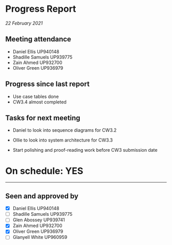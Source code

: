 # Progress Report

*22 February 2021*

## Meeting attendance

- Daniel Ellis UP940148
- Shadille Samuels UP939775
- Zain Ahmed UP932700
- Oliver Green UP936979

## Progress since last report

- Use case tables done
- CW3.4 almost completed

## Tasks for next meeting

- Daniel to look into sequence diagrams for CW3.2
- Ollie to look into system architecture for CW3.3

- Start polishing and proof-reading work before CW3 submission date

# On schedule: YES

---

## Seen and approved by

* [X] Daniel Ellis UP940148
* [ ] Shadille Samuels UP939775
* [ ] Glen Abossey UP939741
* [X] Zain Ahmed UP932700
* [X] Oliver Green UP936979
* [ ] Glanyell White UP960959
